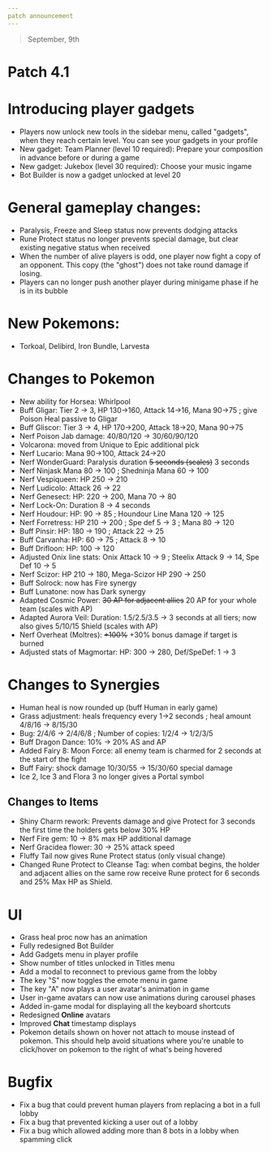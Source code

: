 ```yaml
---
patch announcement
---
```


> September, 9th

# Patch 4.1

# Introducing player gadgets

- Players now unlock new tools in the sidebar menu, called "gadgets", when they reach certain level. You can see your gadgets in your profile
- New gadget: Team Planner (level 10 required): Prepare your composition in advance before or during a game
- New gadget: Jukebox (level 30 required): Choose your music ingame
- Bot Builder is now a gadget unlocked at level 20

# General gameplay changes:

- Paralysis, Freeze and Sleep status now prevents dodging attacks
- Rune Protect status no longer prevents special damage, but clear existing negative status when received
- When the number of alive players is odd, one player now fight a copy of an opponent. This copy (the "ghost") does not take round damage if losing.
- Players can no longer push another player during minigame phase if he is in its bubble

# New Pokemons:

- Torkoal, Delibird, Iron Bundle, Larvesta

# Changes to Pokemon

- New ability for Horsea: Whirlpool
- Buff Gligar: Tier 2 → 3, HP 130→160, Attack 14→16, Mana 90→75 ; give Poison Heal passive to Gligar
- Buff Gliscor: Tier 3 → 4, HP 170→200, Attack 18→20, Mana 90→75
- Nerf Poison Jab damage: 40/80/120 → 30/60/90/120
- Volcarona: moved from Unique to Epic additional pick
- Nerf Lucario: Mana 90→100, Attack 24→20
- Nerf WonderGuard: Paralysis duration ~~5 seconds (scales)~~ 3 seconds
- Nerf Ninjask Mana 80 → 100 ; Shedninja Mana 60 → 100
- Nerf Vespiqueen: HP 250 → 210
- Nerf Ludicolo: Attack 26 → 22
- Nerf Genesect: HP: 220 → 200, Mana 70 → 80
- Nerf Lock-On: Duration 8 → 4 seconds
- Nerf Houdour: HP: 90 → 85 ; Houndour Line Mana 120 → 125
- Nerf Forretress: HP 210 → 200 ; Spe def 5 → 3 ; Mana 80 → 120
- Buff Pinsir: HP: 180 → 190 ; Attack 22 → 25
- Buff Carvanha: HP: 60 → 75 ; Attack 8 → 10
- Buff Drifloon: HP: 100 → 120
- Adjusted Onix line stats: Onix Attack 10 → 9 ; Steelix Attack 9 → 14, Spe Def 10 → 5
- Nerf Scizor: HP 210 → 180, Mega-Scizor HP 290 → 250
- Buff Solrock: now has Fire synergy
- Buff Lunatone: now has Dark synergy
- Adapted Cosmic Power: ~~30 AP for adjacent allies~~ 20 AP for your whole team (scales with AP)
- Adapted Aurora Veil: Duration: 1.5/2.5/3.5 → 3 seconds at all tiers; now also gives 5/10/15 Shield (scales with AP)
- Nerf Overheat (Moltres): ~~+100%~~ +30% bonus damage if target is burned
- Adjusted stats of Magmortar: HP: 300 → 280, Def/SpeDef: 1 → 3

# Changes to Synergies

- Human heal is now rounded up (buff Human in early game)
- Grass adjustment: heals frequency every 1→2 seconds ; heal amount 4/8/16 → 8/15/30
- Bug: 2/4/6 → 2/4/6/8 ; Number of copies: 1/2/4 → 1/2/3/5
- Buff Dragon Dance: 10% → 20% AS and AP
- Added Fairy 8: Moon Force: all enemy team is charmed for 2 seconds at the start of the fight
- Buff Fairy: shock damage 10/30/55 → 15/30/60 special damage
- Ice 2, Ice 3 and Flora 3 no longer gives a Portal symbol

## Changes to Items

- Shiny Charm rework: Prevents damage and give Protect for 3 seconds the first time the holders gets below 30% HP
- Nerf Fire gem: 10 → 8% max HP additional damage
- Nerf Gracidea flower: 30 → 25% attack speed
- Fluffy Tail now gives Rune Protect status (only visual change)
- Changed Rune Protect to Cleanse Tag: when combat begins, the holder and adjacent allies on the same row receive Rune protect for 6 seconds and 25% Max HP as Shield.

# UI

- Grass heal proc now has an animation
- Fully redesigned Bot Builder
- Add Gadgets menu in player profile
- Show number of titles unlocked in Titles menu
- Add a modal to reconnect to previous game from the lobby
- The key "S" now toggles the emote menu in game
- The key "A" now plays a user avatar's animation in game
- User in-game avatars can now use animations during carousel phases
- Added in-game modal for displaying all the keyboard shortcuts
- Redesigned **Online** avatars
- Improved **Chat** timestamp displays
- Pokemon details shown on hover not attach to mouse instead of pokemon. This should help avoid situations where you're unable to click/hover on pokemon to the right of what's being hovered

# Bugfix

- Fix a bug that could prevent human players from replacing a bot in a full lobby
- Fix a bug that prevented kicking a user out of a lobby
- Fix a bug which allowed adding more than 8 bots in a lobby when spamming click
